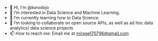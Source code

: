 - 👋 Hi, I’m @korodojo
- 👀 I’m interested in Data Science and Machine Learning.
- 🌱 I’m currently learning how to Data Science.
- 💞️ I’m looking to collaborate on open source APIs, as well as ad hoc data analytics/ data science projects.
- 📫 How to reach me: Email me at mirage170796@gmail.com

<!---
korodojo/korodojo is a ✨ special ✨ repository because its `README.md` (this file) appears on your GitHub profile.
You can click the Preview link to take a look at your changes.
--->
